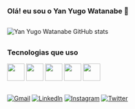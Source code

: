 ### Olá! eu sou o Yan Yugo Watanabe 🤙

##

![Yan Yugo Watanabe GitHub stats](https://github-readme-stats.vercel.app/api?username=watanabeyyan&show_icons=true&theme=radical)

##

### Tecnologias que uso
<div style="display: inline-block">
    <img src="https://cdn.jsdelivr.net/gh/devicons/devicon/icons/html5/html5-plain.svg" width="40" heigth="40"/>
    <img src="https://cdn.jsdelivr.net/gh/devicons/devicon/icons/css3/css3-plain.svg" width="40" heigth="40"/>
    <img src="https://cdn.jsdelivr.net/gh/devicons/devicon/icons/javascript/javascript-plain.svg" width="40" heigth="40"/>
    <img src="https://cdn.jsdelivr.net/gh/devicons/devicon/icons/react/react-original.svg" width="40" heigth="40"/>
    <img src="https://cdn.jsdelivr.net/gh/devicons/devicon/icons/python/python-original.svg"  width="40" heigth="40"/>
</div>

##

[![Gmail](https://img.shields.io/badge/Gmail-D14836?style=for-the-badge&logo=gmail&logoColor=white)](mailto:yanwatanbe7@gmail.com)
[![Linkedln](https://img.shields.io/badge/LinkedIn-0077B5?style=for-the-badge&logo=linkedin&logoColor=white)](https://www.linkedin.com/in/yanwatanabe/)
[![Instagram](https://img.shields.io/badge/Instagram-E4405F?style=for-the-badge&logo=instagram&logoColor=white)](https://www.instagram.com/yanwatanabe/)
[![Twitter](https://img.shields.io/badge/Twitter-1DA1F2?style=for-the-badge&logo=twitter&logoColor=white)](https://twitter.com/watanabe_yan)
